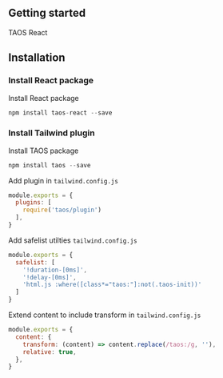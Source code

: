 ## Getting started

TAOS React

## Installation

### Install React package

Install React package
```js
npm install taos-react --save
```

### Install Tailwind plugin

Install TAOS package
```js
npm install taos --save
```

Add plugin in `tailwind.config.js`
```js
module.exports = {
  plugins: [
    require('taos/plugin')
  ],
}
```

Add safelist utilties `tailwind.config.js`
```js
module.exports = {
  safelist: [
    '!duration-[0ms]',
    '!delay-[0ms]',
    'html.js :where([class*="taos:"]:not(.taos-init))'
  ]
}
```

Extend content to include transform in `tailwind.config.js`
```js
module.exports = {
  content: {
    transform: (content) => content.replace(/taos:/g, ''),
    relative: true,
  },
}
```